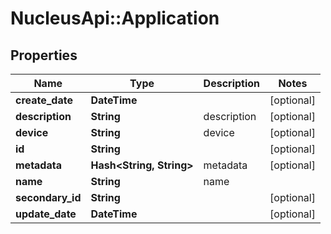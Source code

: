 # NucleusApi::Application

## Properties
Name | Type | Description | Notes
------------ | ------------- | ------------- | -------------
**create_date** | **DateTime** |  | [optional] 
**description** | **String** | description | [optional] 
**device** | **String** | device | [optional] 
**id** | **String** |  | [optional] 
**metadata** | **Hash&lt;String, String&gt;** | metadata | [optional] 
**name** | **String** | name | 
**secondary_id** | **String** |  | [optional] 
**update_date** | **DateTime** |  | [optional] 



